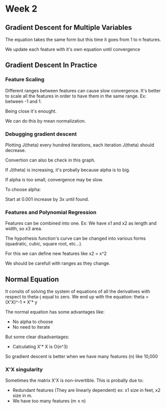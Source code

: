 # Week 2

## Gradient Descent for Multiple Variables

The equation takes the same form but this time it goes from 1 to n features.

We update each feature with it's own equation until convergence

## Gradient Descent In Practice

### Feature Scaling

Different ranges between features can cause slow convergence. It's better to scale all the features in order to have them in the same range. Ex: between -1 and 1. 

Being close it's enought.

We can do this by mean normalization.

### Debugging gradient descent

Plotting J(theta) every hundred iterations, each iteration J(theta) should decrease.

Convertion can also be check in this graph.

If J(theta) is increasing, it's probally because alpha is to big.

If alpha is too small, convergence may be slow.

To choose alpha:

Start at 0.001 increase by 3x until found.

### Features and Polynomial Regression

Features can be combined into one. Ex: We have x1 and x2 as length and width, so x3 area.

The hypothesis function's curve can be changed into various forms (quadratic, cubic, square root, etc...).

For this we can define new features like x2 = x^2

We should be carefull with ranges as they change.

## Normal Equation

It consits of solving the system of equations of all the derivatives with respect to theta-j equal to zero. We end up with the equation:
theta = (X'X)^-1 * X'* y

The normal equation has some advantages like: 
* No alpha to choose
* No need to iterate

But some clear disadvantages: 
* Calculating X'* X is O(n^3)

So gradient descent is better when we have many features (n) like 10,000

### X'X singularity

Sometimes the matrix X'X is non-invertible. This is probally due to:
* Redundant features (They are linearly dependent) ex: x1 size in feet, x2 size in m.
* We have too many features (m ≤ n)
